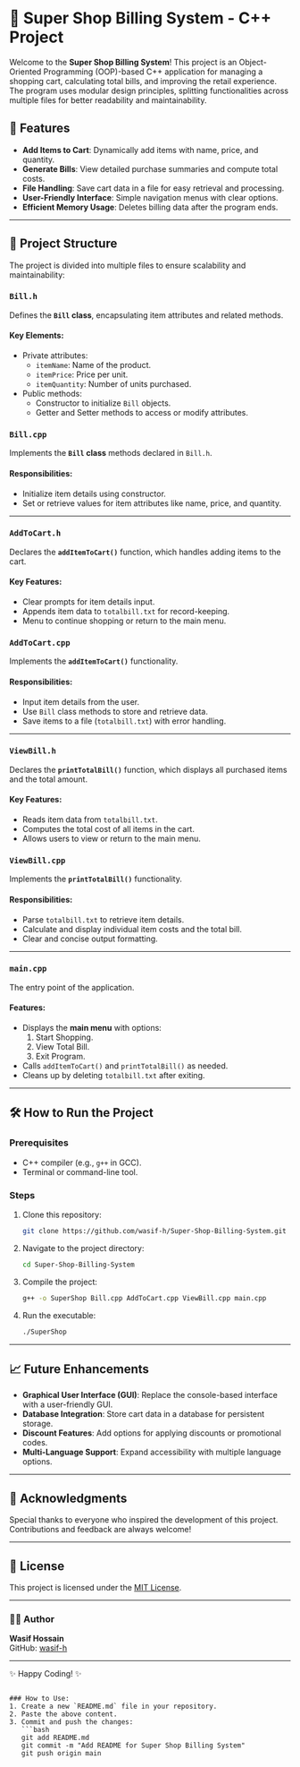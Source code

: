 
# 🛒 Super Shop Billing System - C++ Project

Welcome to the **Super Shop Billing System**! This project is an Object-Oriented Programming (OOP)-based C++ application for managing a shopping cart, calculating total bills, and improving the retail experience. The program uses modular design principles, splitting functionalities across multiple files for better readability and maintainability.

## 🚀 Features
- **Add Items to Cart**: Dynamically add items with name, price, and quantity.
- **Generate Bills**: View detailed purchase summaries and compute total costs.
- **File Handling**: Save cart data in a file for easy retrieval and processing.
- **User-Friendly Interface**: Simple navigation menus with clear options.
- **Efficient Memory Usage**: Deletes billing data after the program ends.

---

## 📂 Project Structure
The project is divided into multiple files to ensure scalability and maintainability:

### `Bill.h`
Defines the **`Bill` class**, encapsulating item attributes and related methods.

#### Key Elements:
- Private attributes:
  - `itemName`: Name of the product.
  - `itemPrice`: Price per unit.
  - `itemQuantity`: Number of units purchased.
- Public methods:
  - Constructor to initialize `Bill` objects.
  - Getter and Setter methods to access or modify attributes.

### `Bill.cpp`
Implements the **`Bill` class** methods declared in `Bill.h`.

#### Responsibilities:
- Initialize item details using constructor.
- Set or retrieve values for item attributes like name, price, and quantity.

---

### `AddToCart.h`
Declares the **`addItemToCart()`** function, which handles adding items to the cart.

#### Key Features:
- Clear prompts for item details input.
- Appends item data to `totalbill.txt` for record-keeping.
- Menu to continue shopping or return to the main menu.

### `AddToCart.cpp`
Implements the **`addItemToCart()`** functionality.

#### Responsibilities:
- Input item details from the user.
- Use `Bill` class methods to store and retrieve data.
- Save items to a file (`totalbill.txt`) with error handling.

---

### `ViewBill.h`
Declares the **`printTotalBill()`** function, which displays all purchased items and the total amount.

#### Key Features:
- Reads item data from `totalbill.txt`.
- Computes the total cost of all items in the cart.
- Allows users to view or return to the main menu.

### `ViewBill.cpp`
Implements the **`printTotalBill()`** functionality.

#### Responsibilities:
- Parse `totalbill.txt` to retrieve item details.
- Calculate and display individual item costs and the total bill.
- Clear and concise output formatting.

---

### `main.cpp`
The entry point of the application.

#### Features:
- Displays the **main menu** with options:
  1. Start Shopping.
  2. View Total Bill.
  3. Exit Program.
- Calls `addItemToCart()` and `printTotalBill()` as needed.
- Cleans up by deleting `totalbill.txt` after exiting.

---

## 🛠️ How to Run the Project

### Prerequisites
- C++ compiler (e.g., `g++` in GCC).
- Terminal or command-line tool.

### Steps
1. Clone this repository:
   ```bash
   git clone https://github.com/wasif-h/Super-Shop-Billing-System.git
   ```
2. Navigate to the project directory:
   ```bash
   cd Super-Shop-Billing-System
   ```
3. Compile the project:
   ```bash
   g++ -o SuperShop Bill.cpp AddToCart.cpp ViewBill.cpp main.cpp
   ```
4. Run the executable:
   ```bash
   ./SuperShop
   ```

---

## 📈 Future Enhancements
- **Graphical User Interface (GUI)**: Replace the console-based interface with a user-friendly GUI.
- **Database Integration**: Store cart data in a database for persistent storage.
- **Discount Features**: Add options for applying discounts or promotional codes.
- **Multi-Language Support**: Expand accessibility with multiple language options.

---

## 🙌 Acknowledgments
Special thanks to everyone who inspired the development of this project. Contributions and feedback are always welcome!

---

## 📜 License
This project is licensed under the [MIT License](LICENSE).

---

### 👨‍💻 Author
**Wasif Hossain**  
GitHub: [wasif-h](https://github.com/wasif-h)

---
✨ Happy Coding! ✨
```

### How to Use:
1. Create a new `README.md` file in your repository.
2. Paste the above content.
3. Commit and push the changes:
   ```bash
   git add README.md
   git commit -m "Add README for Super Shop Billing System"
   git push origin main
   ```
